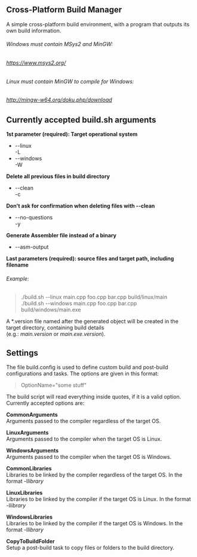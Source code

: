 ## Cross-Platform Build Manager
A simple cross-platform build environment, with a program that outputs its own build information.

###### Windows must contain MSys2 and MinGW:
###### https://www.msys2.org/

###### Linux must contain MinGW to compile for Windows:
###### http://mingw-w64.org/doku.php/download

## Currently accepted build.sh arguments
**1st parameter (required):  Target operational system**
- --linux  
  -L
- --windows  
  -W

**Delete all previous files in build directory**
- --clean  
  -c

**Don't ask for confirmation when deleting files with --clean**
- --no-questions  
  -y

**Generate Assembler file instead of a binary**
- --asm-output

**Last parameters (required): source files and target path, including filename**
###### Example:
> ./build.sh --linux   main.cpp foo.cpp bar.cpp build/linux/main  
> ./build.sh --windows main.cpp foo.cpp bar.cpp build/windows/main.exe  

A \*.version file named after the generated object will be created in the target directory, containing build details  
(e.g.: *main.version* or *main.exe.version*).

#####

## Settings ##
The file build.config is used to define custom build and post-build configurations and tasks. The options are given in this format:
> OptionName="some stuff"

The build script will read everything inside quotes, if it is a valid option.
Currently accepted options are:

**CommonArguments**  
Arguments passed to the compiler regardless of the target OS.

**LinuxArguments**  
Arguments passed to the compiler when the target OS is Linux.

**WindowsArguments**  
Arguments passed to the compiler when the target OS is Windows.

**CommonLibraries**  
Libraries to be linked by the compiler regardless of the target OS. In the format -l*library*

**LinuxLibraries**  
Libraries to be linked by the compiler if the target OS is Linux. In the format -l*library*

**WindowsLibraries**  
Libraries to be linked by the compiler if the target OS is Windows. In the format -l*library*

**CopyToBuildFolder**  
Setup a post-build task to copy files or folders to the build directory.
